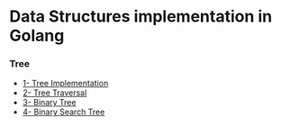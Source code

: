 # Data Structures implementation in Golang

### Tree
- [1- Tree Implementation](./Trees/1-Tree-Implementaiton.go)
- [2- Tree Traversal](./Trees/2-Tree-Traversal.go)
- [3- Binary Tree](./Trees/3-Binary-Tree.go)
- [4- Binary Search Tree](./Trees/4-Binary-Search-Tree.go)


